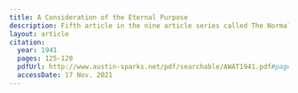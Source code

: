 ```yaml
---
title: A Consideration of the Eternal Purpose
description: Fifth article in the nine article series called The Normal Christian Life by Watchman Nee. This article was released in the July-August 1941 issue of a Witness and a Testimony.
layout: article
citation:
  year: 1941
  pages: 125-128
  pdfUrl: http://www.austin-sparks.net/pdf/searchable/AWAT1941.pdf#page=125&zoom=auto,-127,610
  accessDate: 17 Nov. 2021
---
```


